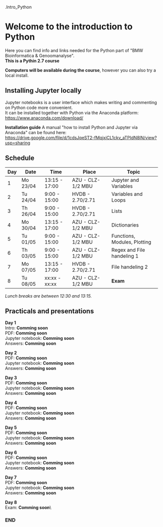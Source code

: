 .Intro_Python

# Welcome to the introduction to Python

Here you can find info and links needed for the Python part of "BMW Bioinformatica & Genoomanalyse".\
**This is a Pythin 2.7 course**

**Computers will be available during the course**, however you can also try a local install.

## Installing Jupyter locally

Jupyter notebooks is a user interface which makes writing and commenting on Python code more convenient.\
It can be installed together with Python via the Anaconda platform:\
https://www.anaconda.com/download/

**Installation guide**
A manual "how to install Python and Jupyter via Anaconda" can be found here:\
https://drive.google.com/file/d/1cdsJqeST2-fMqjxiCL1ckv_aTPIdN8lN/view?usp=sharing



## Schedule

| Day | Date     | Time          | Place             | Topic                        |
|-----|----------|---------------|-------------------|------------------------------|
| 1   | Mo 23/04 | 13:15 - 17:00 | AZU - CLZ-1/2 MBU | Jupyter and Variables        |
| 2   | Tu 24/04 |  9:00 - 15:00 | HVDB - 2.70/2.71  | Variables and Loops          |
| 3   | Th 26/04 |  9:00 - 15:00 | HVDB - 2.70/2.71  | Lists                        |
| 4   | Mo 30/04 | 13:15 - 17:00 | AZU - CLZ-1/2 MBU | Dictionaries                 |
| 5   | Tu 01/05 |  9:00 - 15:00 | AZU - CLZ-1/2 MBU | Functions, Modules, Plotting |
| 6   | Th 03/05 |  9:00 - 15:00 | AZU - CLZ-1/2 MBU | Regex and File handeling 1   |
| 7   | Mo 07/05 | 13:15 - 17:00 | HVDB - 2.70/2.71  | File handeling 2             |
| 8   | Tu 08/05 | xx:xx - xx:xx | AZU - CLZ-1/2 MBU | **Exam**                     |

*Lunch breaks are between 12:30 and 13:15.*



## Practicals and presentations ###

**Day 1**\
Intro: **Comming soon**\
PDF: **Comming soon**\
Jupyter notebook: **Comming soon**\
Answers: **Comming soon**

**Day 2**\
PDF: **Comming soon**\
Jupyter notebook: **Comming soon**\
Answers: **Comming soon**

**Day 3**\
PDF: **Comming soon**\
Jupyter notebook: **Comming soon**\
Answers: **Comming soon**

**Day 4**\
PDF: **Comming soon**\
Jupyter notebook: **Comming soon**\
Answers: **Comming soon**

**Day 5**\
PDF: **Comming soon**\
Jupyter notebook: **Comming soon**\
Answers: **Comming soon**

**Day 6**\
PDF: **Comming soon**\
Jupyter notebook: **Comming soon**\
Answers: **Comming soon**

**Day 7**\
PDF: **Comming soon**\
Jupyter notebook: **Comming soon**\
Answers: **Comming soon**

**Day 8**\
Exam: **Comming soon**\





### END
